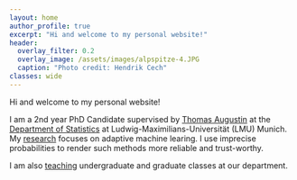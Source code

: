 ```yaml
---
layout: home
author_profile: true
excerpt: "Hi and welcome to my personal website!"
header:
  overlay_filter: 0.2
  overlay_image: /assets/images/alpspitze-4.JPG
  caption: "Photo credit: Hendrik Cech"
classes: wide
---
```


Hi and welcome to my personal website! 

I am a 2nd year PhD Candidate supervised by [Thomas Augustin](https://scholar.google.de/citations?user=3N20m1kAAAAJ&hl=de) at the [Department of Statistics](https://www.statistik.uni-muenchen.de/index.html) at Ludwig-Maximilians-Universität (LMU) Munich. My [research](https://rodemann.github.io/_pages/research/) focuses on adaptive machine learing. I use imprecise probabilities to render such methods more reliable and trust-worthy. 

I am also [teaching](https://rodemann.github.io/_pages/teaching/) undergraduate and graduate classes at our department.